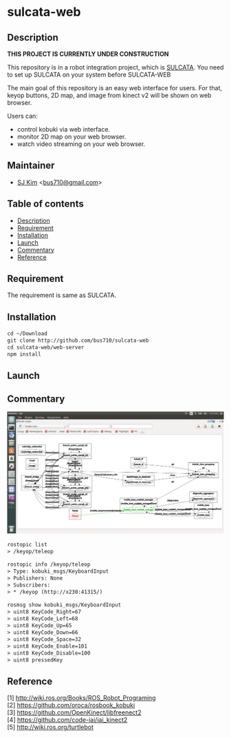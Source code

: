 # sulcata-web

## Description

<b>THIS PROJECT IS CURRENTLY UNDER CONSTRUCTION</b>

This repository is in a robot integration project, which is [SULCATA](http://github.com/bus710/sulcata). You need to set up SULCATA on your system before SULCATA-WEB    

The main goal of this repository is an easy web interface for users. For that, keyop buttons, 2D map, and image from kinect v2 will be shown on web browser.  

Users can:  
- control kobuki via web interface.
- monitor 2D map on your web browser.
- watch video streaming on your web browser.

## Maintainer
- [SJ Kim](http://bus710.net) <<bus710@gmail.com>>

## Table of contents
- [Description](#description)
- [Requirement](#requirement)
- [Installation](#installation)
- [Launch](#launch)
- [Commentary](#commentary)
- [Reference](#reference)

## Requirement
The requirement is same as SULCATA.

## Installation
```
cd ~/Download
git clone http://github.com/bus710/sulcata-web
cd sulcata-web/web-server
npm install
```

## Launch

## Commentary
![images/rqt2.png](images/rqt2.png)

```
rostopic list
> /keyop/teleop
```

```
rostopic info /keyop/teleop
> Type: kobuki_msgs/KeyboardInput
> Publishers: None
> Subscribers: 
> * /keyop (http://x230:41315/)
```

```
rosmsg show kobuki_msgs/KeyboardInput
> uint8 KeyCode_Right=67
> uint8 KeyCode_Left=68
> uint8 KeyCode_Up=65
> uint8 KeyCode_Down=66
> uint8 KeyCode_Space=32
> uint8 KeyCode_Enable=101
> uint8 KeyCode_Disable=100
> uint8 pressedKey
```


## Reference
[1] http://wiki.ros.org/Books/ROS_Robot_Programing   
[2] https://github.com/oroca/rosbook_kobuki  
[3] https://github.com/OpenKinect/libfreenect2  
[4] https://github.com/code-iai/iai_kinect2  
[5] http://wiki.ros.org/turtlebot  


